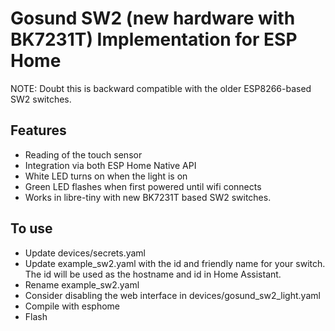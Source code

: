 Gosund SW2 (new hardware with BK7231T) Implementation for ESP Home
=======================

NOTE: Doubt this is backward compatible with the older ESP8266-based SW2 switches.

Features
--------
- Reading of the touch sensor
- Integration via both ESP Home Native API
- White LED turns on when the light is on
- Green LED flashes when first powered until wifi connects
- Works in libre-tiny with new BK7231T based SW2 switches.

To use
------
- Update devices/secrets.yaml
- Update example_sw2.yaml with the id and friendly name for your switch.  The id will be used as the hostname and id in Home Assistant.
- Rename example_sw2.yaml
- Consider disabling the web interface in devices/gosund_sw2_light.yaml
- Compile with esphome
- Flash